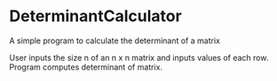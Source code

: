 # DeterminantCalculator
A simple program to calculate the determinant of a matrix

User inputs the size n of an n x n matrix and inputs values of each row.
Program computes determinant of matrix.
